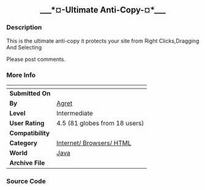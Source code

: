 ﻿<div align="center">

## \_\_\_\*¤\-Ultimate Anti\-Copy\-¤\*\_\_\_


</div>

### Description

This is the ultimate anti-copy it protects your site from Right Clicks,Dragging And Selecting

Please post comments.
 
### More Info
 


<span>             |<span>
---                |---
**Submitted On**   |
**By**             |[Agret](https://github.com/Planet-Source-Code/PSCIndex/blob/master/ByAuthor/agret.md)
**Level**          |Intermediate
**User Rating**    |4.5 (81 globes from 18 users)
**Compatibility**  |
**Category**       |[Internet/ Browsers/ HTML](https://github.com/Planet-Source-Code/PSCIndex/blob/master/ByCategory/internet-browsers-html__2-68.md)
**World**          |[Java](https://github.com/Planet-Source-Code/PSCIndex/blob/master/ByWorld/java.md)
**Archive File**   |[](https://github.com/Planet-Source-Code/agret-ultimate-anti-copy__2-3107/archive/master.zip)





### Source Code

<body oncontextmenu="return false" onselectstart="return false" ondragstart="return false">

